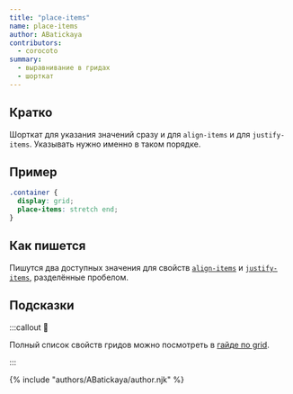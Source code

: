 ```yaml
---
title: "place-items"
name: place-items
author: ABatickaya
contributors:
  - corocoto
summary:
  - выравнивание в гридах
  - шорткат
---
```


## Кратко

Шорткат для указания значений сразу и для `align-items` и для `justify-items`. Указывать нужно именно в таком порядке.

## Пример

```css
.container {
  display: grid;
  place-items: stretch end;
}
```

## Как пишется

Пишутся два доступных значения для свойств [`align-items`](/css/doka/align-items) и [`justify-items`](/css/doka/justify-items), разделённые пробелом.

## Подсказки

:::callout 📝

Полный список свойств гридов можно посмотреть в [гайде по grid](/css/long/grid-guide/).

:::

{% include "authors/ABatickaya/author.njk" %}
